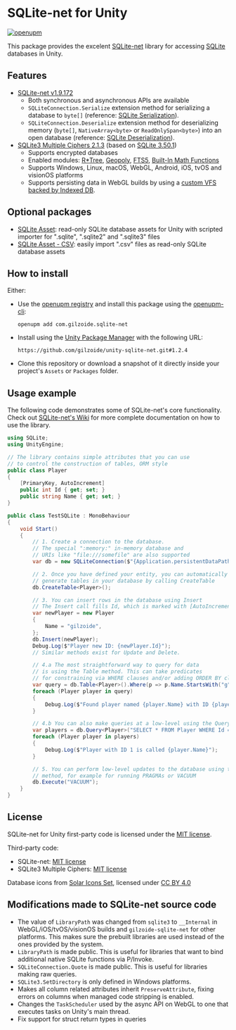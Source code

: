 # SQLite-net for Unity
[![openupm](https://img.shields.io/npm/v/com.gilzoide.sqlite-net?label=openupm&registry_uri=https://package.openupm.com)](https://openupm.com/packages/com.gilzoide.sqlite-net/)

This package provides the excelent [SQLite-net](https://github.com/praeclarum/sqlite-net) library for accessing [SQLite](https://sqlite.org/) databases in Unity.


## Features
- [SQLite-net v1.9.172](https://github.com/praeclarum/sqlite-net/tree/v1.9.172)
  + Both synchronous and asynchronous APIs are available
  + `SQLiteConnection.Serialize` extension method for serializing a database to `byte[]` (reference: [SQLite Serialization](https://www.sqlite.org/c3ref/serialize.html)).
  + `SQLiteConnection.Deserialize` extension method for deserializing memory (`byte[]`, `NativeArray<byte>` or `ReadOnlySpan<byte>`) into an open database (reference: [SQLite Deserialization](https://www.sqlite.org/c3ref/deserialize.html)).
- [SQLite3 Multiple Ciphers 2.1.3](https://github.com/utelle/SQLite3MultipleCiphers/releases/tag/v2.1.3) (based on [SQLite 3.50.1](https://sqlite.org/releaselog/3_50_1.html))
  + Supports encrypted databases
  + Enabled modules: [R\*Tree](https://sqlite.org/rtree.html), [Geopoly](https://sqlite.org/geopoly.html), [FTS5](https://sqlite.org/fts5.html), [Built-In Math Functions](https://www.sqlite.org/lang_mathfunc.html)
  + Supports Windows, Linux, macOS, WebGL, Android, iOS, tvOS and visionOS platforms
  + Supports persisting data in WebGL builds by using a [custom VFS backed by Indexed DB](https://github.com/gilzoide/idbvfs).


## Optional packages
- [SQLite Asset](https://github.com/gilzoide/unity-sqlite-asset): read-only SQLite database assets for Unity with scripted importer for ".sqlite", ".sqlite2" and ".sqlite3" files
- [SQLite Asset - CSV](https://github.com/gilzoide/unity-sqlite-asset-csv): easily import ".csv" files as read-only SQLite database assets


## How to install
Either:
- Use the [openupm registry](https://openupm.com/) and install this package using the [openupm-cli](https://github.com/openupm/openupm-cli):
  ```
  openupm add com.gilzoide.sqlite-net
  ```
- Install using the [Unity Package Manager](https://docs.unity3d.com/Manual/upm-ui-giturl.html) with the following URL:
  ```
  https://github.com/gilzoide/unity-sqlite-net.git#1.2.4
  ```
- Clone this repository or download a snapshot of it directly inside your project's `Assets` or `Packages` folder.


## Usage example
The following code demonstrates some of SQLite-net's core functionality.
Check out [SQLite-net's Wiki](https://github.com/praeclarum/sqlite-net/wiki) for more complete documentation on how to use the library.
```cs
using SQLite;
using UnityEngine;

// The library contains simple attributes that you can use
// to control the construction of tables, ORM style
public class Player
{
    [PrimaryKey, AutoIncrement]
    public int Id { get; set; }
    public string Name { get; set; }
}

public class TestSQLite : MonoBehaviour
{
    void Start()
    {
        // 1. Create a connection to the database.
        // The special ":memory:" in-memory database and
        // URIs like "file:///somefile" are also supported
        var db = new SQLiteConnection($"{Application.persistentDataPath}/MyDb.db");

        // 2. Once you have defined your entity, you can automatically
        // generate tables in your database by calling CreateTable
        db.CreateTable<Player>();

        // 3. You can insert rows in the database using Insert
        // The Insert call fills Id, which is marked with [AutoIncremented]
        var newPlayer = new Player
        {
            Name = "gilzoide",
        };
        db.Insert(newPlayer);
        Debug.Log($"Player new ID: {newPlayer.Id}");
        // Similar methods exist for Update and Delete.

        // 4.a The most straightforward way to query for data
        // is using the Table method. This can take predicates
        // for constraining via WHERE clauses and/or adding ORDER BY clauses
        var query = db.Table<Player>().Where(p => p.Name.StartsWith("g"));
        foreach (Player player in query)
        {
            Debug.Log($"Found player named {player.Name} with ID {player.Id}");
        }

        // 4.b You can also make queries at a low-level using the Query method
        var players = db.Query<Player>("SELECT * FROM Player WHERE Id = ?", 1);
        foreach (Player player in players)
        {
            Debug.Log($"Player with ID 1 is called {player.Name}");
        }

        // 5. You can perform low-level updates to the database using the Execute
        // method, for example for running PRAGMAs or VACUUM
        db.Execute("VACUUM");
    }
}
```


## License
SQLite-net for Unity first-party code is licensed under the [MIT license](LICENSE.txt).

Third-party code:
- SQLite-net: [MIT license](Runtime/sqlite-net/LICENSE.txt)
- SQLite3 Multiple Ciphers: [MIT license](https://github.com/utelle/SQLite3MultipleCiphers/blob/main/LICENSE)

Database icons from [Solar Icons Set](https://www.figma.com/community/file/1166831539721848736/solar-icons-set), licensed under [CC BY 4.0](https://creativecommons.org/licenses/by/4.0/)


## Modifications made to SQLite-net source code
- The value of `LibraryPath` was changed from `sqlite3` to `__Internal` in WebGL/iOS/tvOS/visionOS builds and `gilzoide-sqlite-net` for other platforms.
  This makes sure the prebuilt libraries are used instead of the ones provided by the system.
- `LibraryPath` is made public.
  This is useful for libraries that want to bind additional native SQLite functions via P/Invoke.
- `SQLiteConnection.Quote` is made public.
  This is useful for libraries making raw queries.
- `SQLite3.SetDirectory` is only defined in Windows platforms.
- Makes all column related attributes inherit `PreserveAttribute`, fixing errors on columns when managed code stripping is enabled.
- Changes the `TaskScheduler` used by the async API on WebGL to one that executes tasks on Unity's main thread.
- Fix support for struct return types in queries
